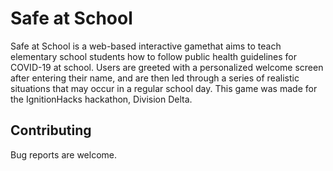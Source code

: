 # Safe at School

Safe at School is a web-based interactive gamethat aims to teach elementary school students how to follow public health guidelines for COVID-19 at school. Users are greeted with a personalized welcome screen after entering their name, and are then led through a series of realistic situations that may occur in a regular school day. This game was made for the IgnitionHacks hackathon, Division Delta.

## Contributing
Bug reports are welcome. 
